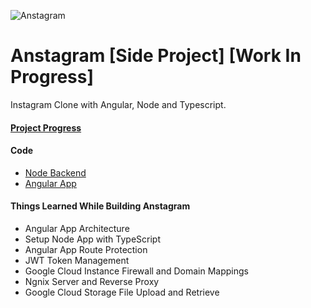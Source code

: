 ![Anstagram][logo]

[logo]: https://github.com/shindesharad71/Anstagram/blob/master/client/src/assets/logo/anstagram-transperent-logo.png?raw=true "Anstragram"

# Anstagram [Side Project] [Work In Progress]

Instagram Clone with Angular, Node and Typescript.

#### [Project Progress](https://github.com/users/shindesharad71/projects/1)

#### Code

* [Node Backend](https://github.com/shindesharad71/Node-Typescript-Restful-APIs/tree/master/server)
* [Angular App](https://github.com/shindesharad71/Node-Typescript-Restful-APIs/tree/master/client)

#### Things Learned While Building Anstagram

* Angular App Architecture
* Setup Node App with TypeScript
* Angular App Route Protection
* JWT Token Management
* Google Cloud Instance Firewall and Domain Mappings
* Ngnix Server and Reverse Proxy
* Google Cloud Storage File Upload and Retrieve